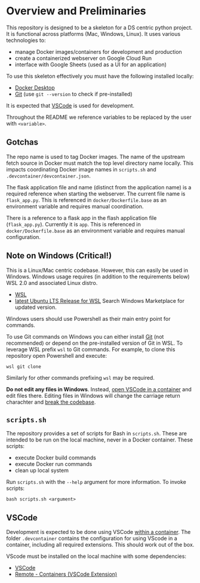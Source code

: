 # Overview and Preliminaries
This repository is designed to be a skeleton for a DS centric python project. It is functional across platforms (Mac, Windows, Linux). It uses various technologies to:
- manage Docker images/containers for development and production
- create a containerized webserver on Google Cloud Run
- interface with Google Sheets (used as a UI for an application)

To use this skeleton effectively you must have the following installed locally:
- [Docker Desktop](https://www.docker.com/get-started)
- [Git](https://git-scm.com/book/en/v2/Getting-Started-Installing-Git) (use `git --version` to check if pre-installed)

It is expected that [VSCode](#vscode) is used for development.

Throughout the README we reference variables to be replaced by the user with `<variable>`.

## Gotchas
The repo name is used to tag Docker images. The name of the upstream fetch source in Docker must match the top level directory name locally. This impacts coordinating Docker image names in `scripts.sh` and `.devcontainer/devcontainer.json`.

The flask application file and name (distinct from the application name) is a required reference when starting the webserver. The current file name is `flask_app.py`. This is referenced in `docker/Dockerfile.base` as an environment variable and requires manual coordination.

There is a reference to a flask app in the flash application file (`flask_app.py`). Currently it is `app`. This is referenced in `docker/Dockerfile.base` as an environment variable and requires manual configuration.

## Note on Windows (Critical!)
This is a Linux/Mac centric codebase. However, this can easily be used in Windows. Windows usage requires (in addition to the requirements below) WSL 2.0 and associated Linux distro.
- [WSL](https://docs.microsoft.com/en-us/windows/wsl/install-win10)
- [latest Ubuntu LTS Release for WSL](https://www.microsoft.com/en-us/p/ubuntu-2004-lts/9n6svws3rx71) Search Windows Marketplace for updated version.

Windows users should use Powershell as their main entry point for commands.

To use Git commands on Windows you can either install [Git](https://git-scm.com/book/en/v2/Getting-Started-Installing-Git) (not recommended) or depend on the pre-installed version of Git in WSL. To leverage WSL prefix `wsl` to Git commands. For example, to clone this repository open Powershell and execute:
```
wsl git clone
```
Similarly for other commands prefixing `wsl` may be required.

**Do not edit any files in Windows**. Instead, [open VSCode in a container](#vscode) and edit files there. Editing files in Windows will change the carriage return charachter and [break the codebase](https://en.wikipedia.org/wiki/Newline#Issues_with_different_newline_formats).


## `scripts.sh`

The repository provides a set of scripts for Bash in `scripts.sh`. These are intended to be run on the local machine, never in a Docker container. These scripts:
- execute Docker build commands
- execute Docker run commands
- clean up local system

Run `scripts.sh` with the `--help` argument for more information. To invoke scripts:
```
bash scripts.sh <argument>
```

## VSCode
Development is expected to be done using VSCode [within a container](https://code.visualstudio.com/docs/remote/containers). The folder `.devcontainer` contains the configuration for using VScode in a container, including all required extensions. This should work out of the box.

VScode must be installed on the local machine with some dependencies:
- [VSCode](https://code.visualstudio.com/download)
- [Remote - Containers (VSCode Extension)](https://code.visualstudio.com/docs/remote/containers)